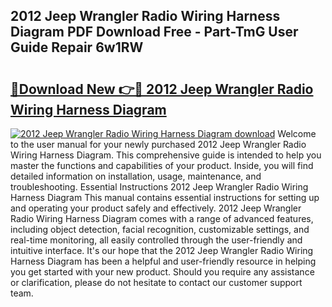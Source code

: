 ## 2012 Jeep Wrangler Radio Wiring Harness Diagram PDF Download Free - Part-TmG User Guide Repair 6w1RW

# <h2><a href="http://dfi8fx.blite.top/?on=2012+Jeep+Wrangler+Radio+Wiring+Harness+Diagram">🔗Download New 👉🔴 2012 Jeep Wrangler Radio Wiring Harness Diagram</a></h2>

[![2012 Jeep Wrangler Radio Wiring Harness Diagram download](https://i.imgur.com/lujVjoI.png)](http://dfi8fx.blite.top/?on=2012+Jeep+Wrangler+Radio+Wiring+Harness+Diagram)
Welcome to the user manual for your newly purchased 2012 Jeep Wrangler Radio Wiring Harness Diagram. This comprehensive guide is intended to help you master the functions and capabilities of your product. Inside, you will find detailed information on installation, usage, maintenance, and troubleshooting. Essential Instructions 2012 Jeep Wrangler Radio Wiring Harness Diagram This manual contains essential instructions for setting up and operating your product safely and effectively. 2012 Jeep Wrangler Radio Wiring Harness Diagram comes with a range of advanced features, including object detection, facial recognition, customizable settings, and real-time monitoring, all easily controlled through the user-friendly and intuitive interface. It's our hope that the 2012 Jeep Wrangler Radio Wiring Harness Diagram has been a helpful and user-friendly resource in helping you get started with your new product. Should you require any assistance or clarification, please do not hesitate to contact our customer support team.
